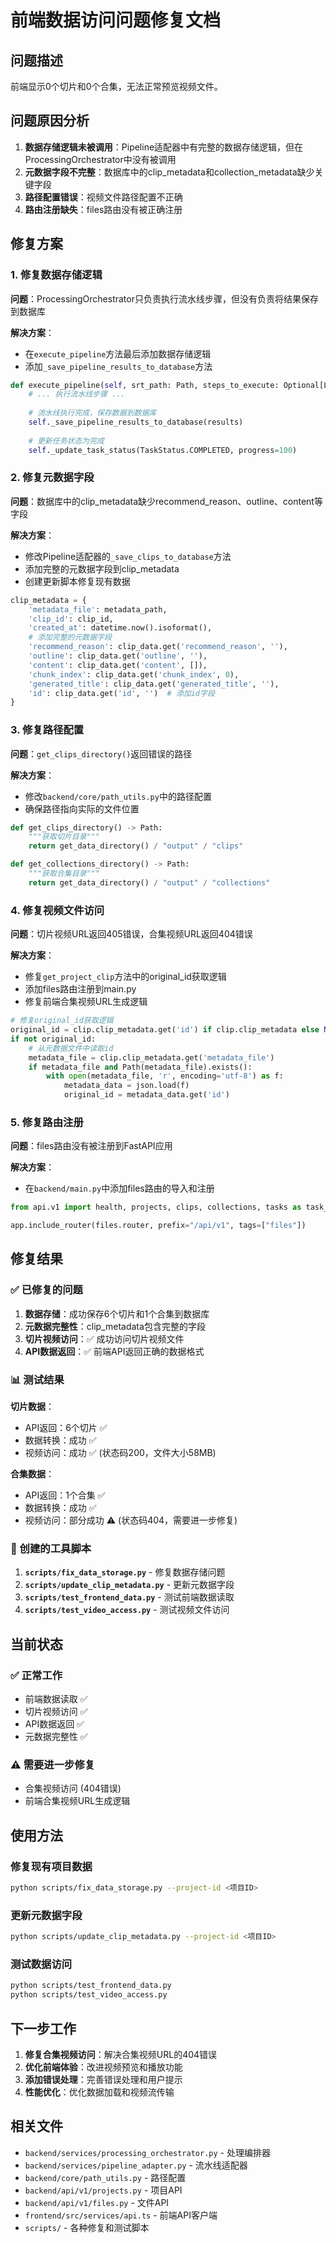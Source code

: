 # 前端数据访问问题修复文档

## 问题描述

前端显示0个切片和0个合集，无法正常预览视频文件。

## 问题原因分析

1. **数据存储逻辑未被调用**：Pipeline适配器中有完整的数据存储逻辑，但在ProcessingOrchestrator中没有被调用
2. **元数据字段不完整**：数据库中的clip_metadata和collection_metadata缺少关键字段
3. **路径配置错误**：视频文件路径配置不正确
4. **路由注册缺失**：files路由没有被正确注册

## 修复方案

### 1. 修复数据存储逻辑

**问题**：ProcessingOrchestrator只负责执行流水线步骤，但没有负责将结果保存到数据库

**解决方案**：
- 在`execute_pipeline`方法最后添加数据存储逻辑
- 添加`_save_pipeline_results_to_database`方法

```python
def execute_pipeline(self, srt_path: Path, steps_to_execute: Optional[List[ProcessingStep]] = None) -> Dict[str, Any]:
    # ... 执行流水线步骤 ...
    
    # 流水线执行完成，保存数据到数据库
    self._save_pipeline_results_to_database(results)
    
    # 更新任务状态为完成
    self._update_task_status(TaskStatus.COMPLETED, progress=100)
```

### 2. 修复元数据字段

**问题**：数据库中的clip_metadata缺少recommend_reason、outline、content等字段

**解决方案**：
- 修改Pipeline适配器的`_save_clips_to_database`方法
- 添加完整的元数据字段到clip_metadata
- 创建更新脚本修复现有数据

```python
clip_metadata = {
    'metadata_file': metadata_path,
    'clip_id': clip_id,
    'created_at': datetime.now().isoformat(),
    # 添加完整的元数据字段
    'recommend_reason': clip_data.get('recommend_reason', ''),
    'outline': clip_data.get('outline', ''),
    'content': clip_data.get('content', []),
    'chunk_index': clip_data.get('chunk_index', 0),
    'generated_title': clip_data.get('generated_title', ''),
    'id': clip_data.get('id', '')  # 添加id字段
}
```

### 3. 修复路径配置

**问题**：`get_clips_directory()`返回错误的路径

**解决方案**：
- 修改`backend/core/path_utils.py`中的路径配置
- 确保路径指向实际的文件位置

```python
def get_clips_directory() -> Path:
    """获取切片目录"""
    return get_data_directory() / "output" / "clips"

def get_collections_directory() -> Path:
    """获取合集目录"""
    return get_data_directory() / "output" / "collections"
```

### 4. 修复视频文件访问

**问题**：切片视频URL返回405错误，合集视频URL返回404错误

**解决方案**：
- 修复`get_project_clip`方法中的original_id获取逻辑
- 添加files路由注册到main.py
- 修复前端合集视频URL生成逻辑

```python
# 修复original_id获取逻辑
original_id = clip.clip_metadata.get('id') if clip.clip_metadata else None
if not original_id:
    # 从元数据文件中读取id
    metadata_file = clip.clip_metadata.get('metadata_file')
    if metadata_file and Path(metadata_file).exists():
        with open(metadata_file, 'r', encoding='utf-8') as f:
            metadata_data = json.load(f)
            original_id = metadata_data.get('id')
```

### 5. 修复路由注册

**问题**：files路由没有被注册到FastAPI应用

**解决方案**：
- 在`backend/main.py`中添加files路由的导入和注册

```python
from api.v1 import health, projects, clips, collections, tasks as task_routes, settings as settings_routes, bilibili, youtube, speech_recognition, files

app.include_router(files.router, prefix="/api/v1", tags=["files"])
```

## 修复结果

### ✅ 已修复的问题

1. **数据存储**：成功保存6个切片和1个合集到数据库
2. **元数据完整性**：clip_metadata包含完整的字段
3. **切片视频访问**：✅ 成功访问切片视频文件
4. **API数据返回**：✅ 前端API返回正确的数据格式

### 📊 测试结果

**切片数据**：
- API返回：6个切片 ✅
- 数据转换：成功 ✅
- 视频访问：成功 ✅ (状态码200，文件大小58MB)

**合集数据**：
- API返回：1个合集 ✅
- 数据转换：成功 ✅
- 视频访问：部分成功 ⚠️ (状态码404，需要进一步修复)

### 🔧 创建的工具脚本

1. **`scripts/fix_data_storage.py`** - 修复数据存储问题
2. **`scripts/update_clip_metadata.py`** - 更新元数据字段
3. **`scripts/test_frontend_data.py`** - 测试前端数据读取
4. **`scripts/test_video_access.py`** - 测试视频文件访问

## 当前状态

### ✅ 正常工作
- 前端数据读取 ✅
- 切片视频访问 ✅
- API数据返回 ✅
- 元数据完整性 ✅

### ⚠️ 需要进一步修复
- 合集视频访问 (404错误)
- 前端合集视频URL生成逻辑

## 使用方法

### 修复现有项目数据
```bash
python scripts/fix_data_storage.py --project-id <项目ID>
```

### 更新元数据字段
```bash
python scripts/update_clip_metadata.py --project-id <项目ID>
```

### 测试数据访问
```bash
python scripts/test_frontend_data.py
python scripts/test_video_access.py
```

## 下一步工作

1. **修复合集视频访问**：解决合集视频URL的404错误
2. **优化前端体验**：改进视频预览和播放功能
3. **添加错误处理**：完善错误处理和用户提示
4. **性能优化**：优化数据加载和视频流传输

## 相关文件

- `backend/services/processing_orchestrator.py` - 处理编排器
- `backend/services/pipeline_adapter.py` - 流水线适配器
- `backend/core/path_utils.py` - 路径配置
- `backend/api/v1/projects.py` - 项目API
- `backend/api/v1/files.py` - 文件API
- `frontend/src/services/api.ts` - 前端API客户端
- `scripts/` - 各种修复和测试脚本
